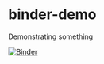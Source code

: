 # binder-demo
Demonstrating something

[![Binder](https://mybinder.org/badge_logo.svg)](https://mybinder.org/v2/gh/magnusandresen/binder-demo/HEAD)
